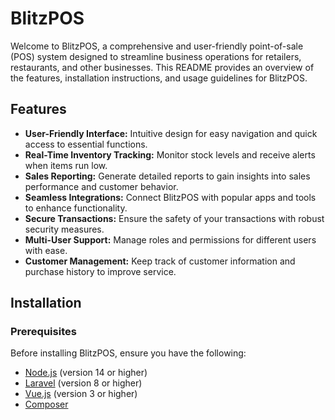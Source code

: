 # BlitzPOS

Welcome to BlitzPOS, a comprehensive and user-friendly point-of-sale (POS) system designed to streamline business operations for retailers, restaurants, and other businesses. This README provides an overview of the features, installation instructions, and usage guidelines for BlitzPOS.

## Features

-   **User-Friendly Interface:** Intuitive design for easy navigation and quick access to essential functions.
-   **Real-Time Inventory Tracking:** Monitor stock levels and receive alerts when items run low.
-   **Sales Reporting:** Generate detailed reports to gain insights into sales performance and customer behavior.
-   **Seamless Integrations:** Connect BlitzPOS with popular apps and tools to enhance functionality.
-   **Secure Transactions:** Ensure the safety of your transactions with robust security measures.
-   **Multi-User Support:** Manage roles and permissions for different users with ease.
-   **Customer Management:** Keep track of customer information and purchase history to improve service.

## Installation

### Prerequisites

Before installing BlitzPOS, ensure you have the following:

-   [Node.js](https://nodejs.org/) (version 14 or higher)
-   [Laravel](https://laravel.com/) (version 8 or higher)
-   [Vue.js](https://vuejs.org/) (version 3 or higher)
-   [Composer](https://getcomposer.org/)
